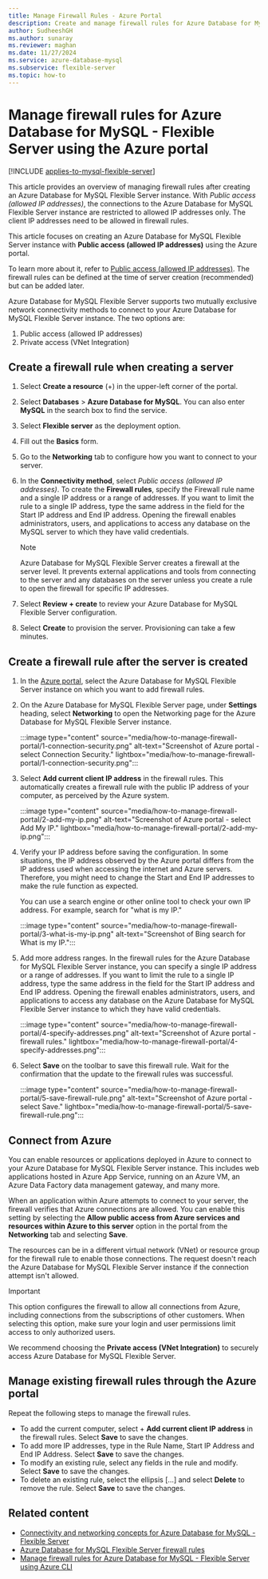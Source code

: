```yaml
---
title: Manage Firewall Rules - Azure Portal
description: Create and manage firewall rules for Azure Database for MySQL - Flexible Server using the Azure portal.
author: SudheeshGH
ms.author: sunaray
ms.reviewer: maghan
ms.date: 11/27/2024
ms.service: azure-database-mysql
ms.subservice: flexible-server
ms.topic: how-to
---
```


# Manage firewall rules for Azure Database for MySQL - Flexible Server using the Azure portal

[!INCLUDE [applies-to-mysql-flexible-server](../includes/applies-to-mysql-flexible-server.md)]

This article provides an overview of managing firewall rules after creating an Azure Database for MySQL Flexible Server instance. With *Public access (allowed IP addresses)*, the connections to the Azure Database for MySQL Flexible Server instance are restricted to allowed IP addresses only. The client IP addresses need to be allowed in firewall rules.

This article focuses on creating an Azure Database for MySQL Flexible Server instance with **Public access (allowed IP addresses)** using the Azure portal.

To learn more about it, refer to [Public access (allowed IP addresses)](./concepts-networking-public.md#public-access-allowed-ip-addresses). The firewall rules can be defined at the time of server creation (recommended) but can be added later.

Azure Database for MySQL Flexible Server supports two mutually exclusive network connectivity methods to connect to your Azure Database for MySQL Flexible Server instance. The two options are:

1. Public access (allowed IP addresses)
1. Private access (VNet Integration)

## Create a firewall rule when creating a server

1. Select **Create a resource** (+) in the upper-left corner of the portal.
1. Select **Databases** > **Azure Database for MySQL**. You can also enter **MySQL** in the search box to find the service.
1. Select **Flexible server** as the deployment option.
1. Fill out the **Basics** form.
1. Go to the **Networking** tab to configure how you want to connect to your server.
1. In the **Connectivity method**, select *Public access (allowed IP addresses)*. To create the **Firewall rules**, specify the Firewall rule name and a single IP address or a range of addresses. If you want to limit the rule to a single IP address, type the same address in the field for the Start IP address and End IP address. Opening the firewall enables administrators, users, and applications to access any database on the MySQL server to which they have valid credentials.

   > [!NOTE]  
   > Azure Database for MySQL Flexible Server creates a firewall at the server level. It prevents external applications and tools from connecting to the server and any databases on the server unless you create a rule to open the firewall for specific IP addresses.

1. Select **Review + create** to review your Azure Database for MySQL Flexible Server configuration.
1. Select **Create** to provision the server. Provisioning can take a few minutes.

## Create a firewall rule after the server is created

1. In the [Azure portal](https://portal.azure.com/), select the Azure Database for MySQL Flexible Server instance on which you want to add firewall rules.

1. On the Azure Database for MySQL Flexible Server page, under **Settings** heading, select **Networking** to open the Networking page for the Azure Database for MySQL Flexible Server instance.

   :::image type="content" source="media/how-to-manage-firewall-portal/1-connection-security.png" alt-text="Screenshot of Azure portal - select Connection Security." lightbox="media/how-to-manage-firewall-portal/1-connection-security.png":::

1. Select **Add current client IP address** in the firewall rules. This automatically creates a firewall rule with the public IP address of your computer, as perceived by the Azure system.

   :::image type="content" source="media/how-to-manage-firewall-portal/2-add-my-ip.png" alt-text="Screenshot of Azure portal - select Add My IP." lightbox="media/how-to-manage-firewall-portal/2-add-my-ip.png":::

1. Verify your IP address before saving the configuration. In some situations, the IP address observed by the Azure portal differs from the IP address used when accessing the internet and Azure servers. Therefore, you might need to change the Start and End IP addresses to make the rule function as expected.

   You can use a search engine or other online tool to check your own IP address. For example, search for "what is my IP."

   :::image type="content" source="media/how-to-manage-firewall-portal/3-what-is-my-ip.png" alt-text="Screenshot of Bing search for What is my IP.":::

1. Add more address ranges. In the firewall rules for the Azure Database for MySQL Flexible Server instance, you can specify a single IP address or a range of addresses. If you want to limit the rule to a single IP address, type the same address in the field for the Start IP address and End IP address. Opening the firewall enables administrators, users, and applications to access any database on the Azure Database for MySQL Flexible Server instance to which they have valid credentials.

   :::image type="content" source="media/how-to-manage-firewall-portal/4-specify-addresses.png" alt-text="Screenshot of Azure portal - firewall rules." lightbox="media/how-to-manage-firewall-portal/4-specify-addresses.png":::

1. Select **Save** on the toolbar to save this firewall rule. Wait for the confirmation that the update to the firewall rules was successful.

   :::image type="content" source="media/how-to-manage-firewall-portal/5-save-firewall-rule.png" alt-text="Screenshot of Azure portal - select Save." lightbox="media/how-to-manage-firewall-portal/5-save-firewall-rule.png":::

## Connect from Azure

You can enable resources or applications deployed in Azure to connect to your Azure Database for MySQL Flexible Server instance. This includes web applications hosted in Azure App Service, running on an Azure VM, an Azure Data Factory data management gateway, and many more.

When an application within Azure attempts to connect to your server, the firewall verifies that Azure connections are allowed. You can enable this setting by selecting the **Allow public access from Azure services and resources within Azure to this server** option in the portal from the **Networking** tab and selecting **Save**.

The resources can be in a different virtual network (VNet) or resource group for the firewall rule to enable those connections. The request doesn't reach the Azure Database for MySQL Flexible Server instance if the connection attempt isn't allowed.

> [!IMPORTANT]  
> This option configures the firewall to allow all connections from Azure, including connections from the subscriptions of other customers. When selecting this option, make sure your login and user permissions limit access to only authorized users.
>  
> We recommend choosing the **Private access (VNet Integration)** to securely access Azure Database for MySQL Flexible Server.

## Manage existing firewall rules through the Azure portal

Repeat the following steps to manage the firewall rules.

- To add the current computer, select + **Add current client IP address** in the firewall rules. Select **Save** to save the changes.
- To add more IP addresses, type in the Rule Name, Start IP Address and End IP Address. Select **Save** to save the changes.
- To modify an existing rule, select any fields in the rule and modify. Select **Save** to save the changes.
- To delete an existing rule, select the ellipsis [...] and select **Delete** to remove the rule. Select **Save** to save the changes.

## Related content

- [Connectivity and networking concepts for Azure Database for MySQL - Flexible Server](concepts-networking.md)
- [Azure Database for MySQL Flexible Server firewall rules](./concepts-networking-public.md#public-access-allowed-ip-addresses)
- [Manage firewall rules for Azure Database for MySQL - Flexible Server using Azure CLI](how-to-manage-firewall-cli.md)
